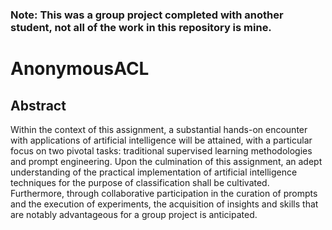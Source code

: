### Note: This was a group project completed with another student, not all of the work in this repository is mine.

# AnonymousACL
## Abstract
Within the context of this assignment, a substantial hands-on encounter with applications of artificial intelligence will be attained, with a particular focus on two pivotal tasks: traditional supervised learning methodologies and prompt engineering. Upon the culmination of this assignment, an adept understanding of the practical implementation of artificial intelligence techniques for the purpose of classification shall be cultivated. Furthermore, through collaborative participation in the curation of prompts and the execution of experiments, the acquisition of insights and skills that are notably advantageous for a group project is anticipated.
